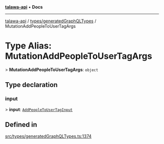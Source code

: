 [**talawa-api**](../../../README.md) • **Docs**

***

[talawa-api](../../../modules.md) / [types/generatedGraphQLTypes](../README.md) / MutationAddPeopleToUserTagArgs

# Type Alias: MutationAddPeopleToUserTagArgs

\> **MutationAddPeopleToUserTagArgs**: `object`

## Type declaration

### input

\> **input**: [`AddPeopleToUserTagInput`](AddPeopleToUserTagInput.md)

## Defined in

[src/types/generatedGraphQLTypes.ts:1374](https://github.com/PalisadoesFoundation/talawa-api/blob/92443bb6a5ff3ed66457149a509401986a82e570/src/types/generatedGraphQLTypes.ts#L1374)
